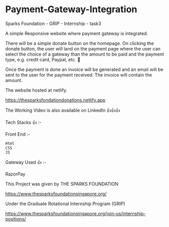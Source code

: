 # Payment-Gateway-Integration
Sparks Foundation - GRIP - Internship - task3

A simple Responsive website where payment gateway is integrated. 

There will be a simple donate button on the homepage. On clicking the donate button, the user will land on the payment page where the user can select the choice of a gateway than the amount to be paid and the payment type, e.g. credit card, Paypal, etc. 💯

Once the payment is done an invoice will be generated and an email will be sent to the user for the payment received. The invoice will contain the amount. 

The website hosted at netlify.

https://thesparksfondationdonations.netlify.app

The Working Video is also available on LinkedIn 👍👍👍




Tech Stacks 👍 :-

Front End :-

    Html
    CSS
    JS
Gateway Used 👍 :-

RazorPay


This Project was given by THE SPARKS FOUNDATION

https://www.thesparksfoundationsingapore.org/

Under the Graduate Rotational Internship Program (GRIP)

https://www.thesparksfoundationsingapore.org/join-us/internship-positions/
